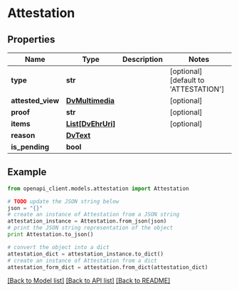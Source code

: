 # Attestation


## Properties

Name | Type | Description | Notes
------------ | ------------- | ------------- | -------------
**type** | **str** |  | [optional] [default to 'ATTESTATION']
**attested_view** | [**DvMultimedia**](DvMultimedia.md) |  | [optional] 
**proof** | **str** |  | [optional] 
**items** | [**List[DvEhrUri]**](DvEhrUri.md) |  | [optional] 
**reason** | [**DvText**](DvText.md) |  | 
**is_pending** | **bool** |  | 

## Example

```python
from openapi_client.models.attestation import Attestation

# TODO update the JSON string below
json = "{}"
# create an instance of Attestation from a JSON string
attestation_instance = Attestation.from_json(json)
# print the JSON string representation of the object
print Attestation.to_json()

# convert the object into a dict
attestation_dict = attestation_instance.to_dict()
# create an instance of Attestation from a dict
attestation_form_dict = attestation.from_dict(attestation_dict)
```
[[Back to Model list]](../README.md#documentation-for-models) [[Back to API list]](../README.md#documentation-for-api-endpoints) [[Back to README]](../README.md)


